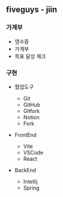 ## fiveguys - jiin

### 가계부

- 영수증
- 가계부
- 목표 달성 체크

### 구현

- 협업도구

  - Git
  - GitHub
  - Gitfork
  - Notion
  - Fork

- FrontEnd

  - Vite
  - VSCode
  - React

- BackEnd
  - Intellij
  - Spring
